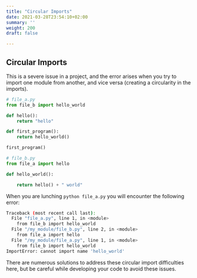 ```yaml
---
title: "Circular Imports"
date: 2021-03-28T23:54:10+02:00
summary: ''
weight: 200
draft: false

---
```


## Circular Imports

This is a severe issue in a project, and the error arises when you try to import one module from another, and vice versa (creating a circularity in the imports).

```python
# file_a.py
from file_b import hello_world

def hello():
    return "hello"

def first_program():
    return hello_world()

first_program()
```

```python
# file_b.py
from file_a import hello

def hello_world():

    return hello() + " world"
```

When you are lunching `python file_a.py` you will encounter the following error:

```bash
Traceback (most recent call last):
  File "file_a.py", line 1, in <module>
    from file_b import hello_world
  File "/my_module/file_b.py", line 2, in <module>
    from file_a import hello
  File "/my_module/file_a.py", line 1, in <module>
    from file_b import hello_world
ImportError: cannot import name 'hello_world'
```

There are numerous solutions to address these circular import difficulties here, but be careful while developing your code to avoid these issues.